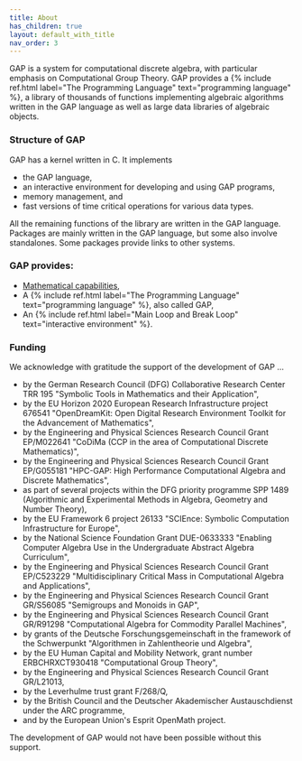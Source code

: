 ```yaml
---
title: About
has_children: true
layout: default_with_title
nav_order: 3
---
```

GAP is a system for computational discrete algebra, with particular
emphasis on Computational Group Theory.
GAP provides a {% include ref.html label="The Programming Language"
text="programming language" %}, a library of thousands of functions
implementing algebraic algorithms written in the GAP language as well as
large data libraries of
algebraic objects.

### Structure of GAP

GAP has a kernel written in C. It implements
- the GAP language,
- an interactive environment for developing and using GAP programs,
- memory management, and
- fast versions of time critical operations for various data types.

All the remaining functions of the library are written in the
GAP language. Packages are mainly written in the
GAP language, but some also involve standalones. Some
packages provide links to other systems.


### GAP provides:
- <a href="overview.html#mathematical-capabilities">Mathematical capabilities</a>,
- A {% include ref.html label="The Programming Language" text="programming language" %},
  also called GAP,
- An {% include ref.html label="Main Loop and Break Loop" text="interactive environment" %}.


<h3 id="funding">Funding</h3>
We acknowledge with gratitude the support of the development of
GAP ...

- by the German Research Council (DFG) Collaborative Research Center TRR 195
    "Symbolic Tools in Mathematics and their Application",
- by the EU Horizon 2020 European Research Infrastructure project
    676541 "OpenDreamKit: Open Digital Research Environment Toolkit
    for the Advancement of Mathematics",
- by the Engineering and Physical Sciences Research Council Grant
    EP/M022641 "CoDiMa (CCP in the area of Computational Discrete
    Mathematics)",
- by the Engineering and Physical Sciences Research Council Grant
    EP/G055181 "HPC-GAP: High Performance Computational Algebra
    and Discrete Mathematics",
- as part of several projects within the DFG priority programme SPP 1489
    (Algorithmic and Experimental Methods in Algebra, Geometry and Number Theory),
- by the EU Framework 6 project 26133 "SCIEnce: Symbolic Computation
    Infrastructure for Europe",
- by the National Science Foundation Grant DUE-0633333
    "Enabling Computer Algebra Use in the Undergraduate Abstract Algebra Curriculum",
- by the Engineering and Physical Sciences Research Council Grant
    EP/C523229 "Multidisciplinary Critical Mass in Computational
    Algebra and Applications",
- by the Engineering and Physical Sciences Research Council Grant
    GR/S56085 "Semigroups and Monoids in GAP",
- by the Engineering and Physical Sciences Research Council Grant
    GR/R91298 "Computational Algebra for Commodity Parallel Machines",
- by grants of the Deutsche Forschungsgemeinschaft in the framework of the
    Schwerpunkt "Algorithmen in Zahlentheorie und Algebra",
- by the EU Human Capital and Mobility Network, grant number
    ERBCHRXCT930418 "Computational Group Theory",
- by the Engineering and Physical Sciences Research Council Grant
    GR/L21013,
- by the Leverhulme trust grant F/268/Q,
- by the British Council and the Deutscher Akademischer Austauschdienst
    under the ARC programme,
- and by the European Union's Esprit OpenMath project.


The development of GAP would not have been possible
without this support.
